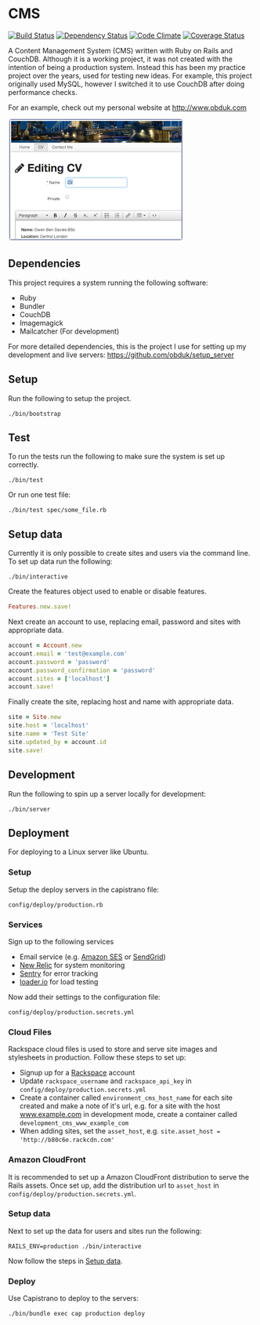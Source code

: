 CMS
===

[![Build Status](https://travis-ci.org/obduk/cms.png?branch=master)](https://travis-ci.org/obduk/cms)
[![Dependency Status](https://gemnasium.com/obduk/cms.png)](https://gemnasium.com/obduk/cms)
[![Code Climate](https://codeclimate.com/github/obduk/cms.png)](https://codeclimate.com/github/obduk/cms)
[![Coverage Status](https://coveralls.io/repos/obduk/cms/badge.png)](https://coveralls.io/r/obduk/cms)

A Content Management System (CMS) written with Ruby on Rails and CouchDB.
Although it is a working project, it was not created with the intention of being
a production system. Instead this has been my practice project over the years,
used for testing new ideas. For example, this project originally used MySQL,
however I switched it to use CouchDB after doing performance checks.

For an example, check out my personal website at http://www.obduk.com

![Screen Shot](screen_shot.png)

Dependencies
------------

This project requires a system running the following software:

* Ruby
* Bundler
* CouchDB
* Imagemagick
* Mailcatcher (For development)

For more detailed dependencies, this is the project I use for setting up my
development and live servers: https://github.com/obduk/setup_server

Setup
-----

Run the following to setup the project.

```shell
./bin/bootstrap
```

Test
----

To run the tests run the following to make sure the system is set up correctly.

```shell
./bin/test
```

Or run one test file:

```shell
./bin/test spec/some_file.rb
```

Setup data
----------

Currently it is only possible to create sites and users via the command line.
To set up data run the following:

```shell
./bin/interactive
```

Create the features object used to enable or disable features.

```ruby
Features.new.save!
```

Next create an account to use, replacing email, password and sites with
appropriate data.

```ruby
account = Account.new
account.email = 'test@example.com'
account.password = 'password'
account.password_confirmation = 'password'
account.sites = ['localhost']
account.save!
```

Finally create the site, replacing host and name with appropriate data.

```ruby
site = Site.new
site.host = 'localhost'
site.name = 'Test Site'
site.updated_by = account.id
site.save!
```

Development
-----------

Run the following to spin up a server locally for development:

```shell
./bin/server
```

Deployment
----------

For deploying to a Linux server like Ubuntu.

### Setup

Setup the deploy servers in the capistrano file:

```
config/deploy/production.rb
```

### Services

Sign up to the following services

* Email service (e.g. [Amazon SES](http://aws.amazon.com/ses/) or [SendGrid](http://sendgrid.com/))
* [New Relic](http://newrelic.com/) for system monitoring
* [Sentry](https://www.getsentry.com/) for error tracking
* [loader.io](http://loader.io/) for load testing

Now add their settings to the configuration file:

```
config/deploy/production.secrets.yml
```

### Cloud Files

Rackspace cloud files is used to store and serve site images and stylesheets in
production. Follow these steps to set up:

* Signup up for a [Rackspace](http://www.rackspace.com/) account
* Update `rackspace_username` and `rackspace_api_key` in
  `config/deploy/production.secrets.yml`
* Create a container called `environment_cms_host_name` for each site created
  and make a note of it's url, e.g. for a site with the host www.example.com in
  development mode, create a container called `development_cms_www_example_com`
* When adding sites, set the `asset_host`, e.g.
  `site.asset_host = 'http://b80c6e.rackcdn.com'`

### Amazon CloudFront

It is recommended to set up a Amazon CloudFront distribution to serve the Rails
assets. Once set up, add the distribution url to `asset_host` in
`config/deploy/production.secrets.yml`.

### Setup data

Next to set up the data for users and sites run the following:

```shell
RAILS_ENV=production ./bin/interactive
```

Now follow the steps in [Setup data](#setup-data).

### Deploy

Use Capistrano to deploy to the servers:

```shell
./bin/bundle exec cap production deploy
```

